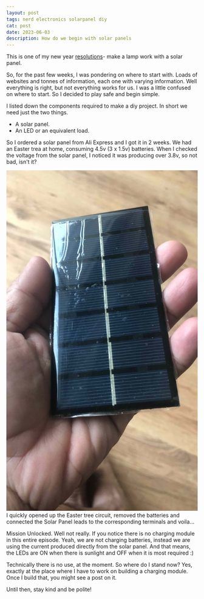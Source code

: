 ```yaml
---
layout: post
tags: nerd electronics solarpanel diy
cat: post
date: 2023-06-03
description: How do we begin with solar panels
---
```


This is one of my new year [resolutions](/blog/2023/01/17/new-year-resolutions.html)- make a lamp work with a solar panel.

So, for the past few weeks, I was pondering on where to start with. Loads of websites and tonnes of information, each one with varying information. Well everything is right, but not everything works for us. I was a little confused on where to start. So I decided to play safe and begin simple.

I listed down the components required to make a diy project. In short we need just the two things.
- A solar panel.
- An LED or an equivalent load.

So I ordered a solar panel from Ali Express and I got it in 2 weeks. We had an Easter trea at home, consuming 4.5v (3 x 1.5v) batteries. When I checked the voltage from the solar panel, I noticed it was producing over 3.8v, so not bad, isn't it?

![image tooltip here](/assets/SolarPanel_01.jpeg)
I quickly opened up the Easter tree circuit, removed the batteries and connected the Solar Panel leads to the corresponding terminals and voila...

Mission Unlocked. Well not really. If you notice there is no charging module in this entire episode. Yeah, we are not charging batteries, instead we are using the current produced directly from the solar panel. And that means, the LEDs are ON when there is sunlight and OFF when it is most required :)

Technically there is no use, at the moment. So where do I stand now? Yes, exactly at the place where I have to work on building a charging module. Once I build that, you might see a post on it. 

Until then, stay kind and be polite!
